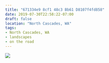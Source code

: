 ```yaml
---
title: "671334e9 8cf1 48c3 Bb61 D8107f4fd858"
date: 2019-07-30T22:58:22-07:00
draft: false
location: "North Cascades, WA"
tags:
- North Cascades, WA 
- landscapes
- on the road
---
```


![](https://d17enza3bfujl8.cloudfront.net/L1010151_02.jpg)
